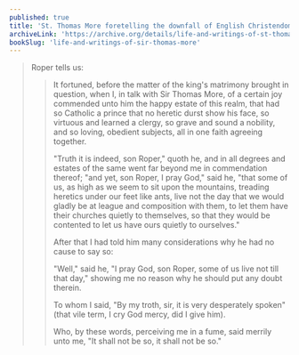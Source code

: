 ```yaml
---
published: true
title: 'St. Thomas More foretelling the downfall of English Christendom'
archiveLink: 'https://archive.org/details/life-and-writings-of-st-thomas-more/page/277?view=theater'
bookSlug: 'life-and-writings-of-sir-thomas-more'
---
```


> Roper tells us:
>
>> It fortuned, before the matter of the king's matrimony brought in question, when I, in talk with Sir Thomas More, of a certain joy commended unto him the happy estate of this realm, that had so Catholic a prince that no heretic durst show his face, so virtuous and learned a clergy, so grave and sound a nobility, and so loving, obedient subjects, all in one faith agreeing together.
>>
>> "Truth it is indeed, son Roper," quoth he, and in all degrees and estates of the same went far beyond me in commendation thereof; "and yet, son Roper, I pray God," said he, "that some of us, as high as we seem to sit upon the mountains, treading heretics under our feet like ants, live not the day that we would gladly be at league and composition with them, to let them have their churches quietly to themselves, so that they would be contented to let us have ours quietly to ourselves."
>>
>> After that I had told him many considerations why he had no cause to say so:
>>
>> "Well," said he, "I pray God, son Roper, some of us live not till that day," showing me no reason why he should put any doubt therein.
>>
>> To whom I said, "By my troth, sir, it is very desperately spoken" (that vile term, I cry God mercy, did I give him).
>>
>> Who, by these words, perceiving me in a fume, said merrily unto me, "It shall not be so, it shall not be so."